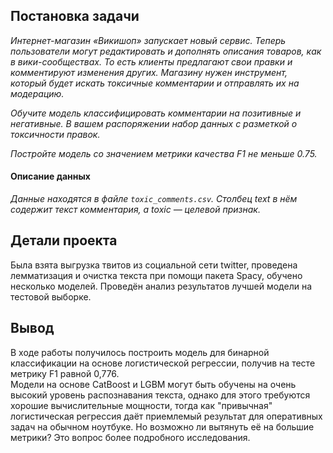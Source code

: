 ## Постановка задачи
*Интернет-магазин «Викишоп» запускает новый сервис. Теперь пользователи могут редактировать и дополнять описания товаров, как в вики-сообществах. То есть клиенты предлагают свои правки и комментируют изменения других. Магазину нужен инструмент, который будет искать токсичные комментарии и отправлять их на модерацию.*

*Обучите модель классифицировать комментарии на позитивные и негативные. В вашем распоряжении набор данных с разметкой о токсичности правок.*

*Постройте модель со значением метрики качества *F1* не меньше 0.75.*

#### Описание данных
*Данные находятся в файле `toxic_comments.csv`. Столбец *text* в нём содержит текст комментария, а *toxic* — целевой признак.*

## Детали проекта
Была взята выгрузка твитов из социальной сети twitter, проведена лемматизация и очистка текста при помощи пакета Spacy, обучено несколько моделей. Проведён анализ результатов лучшей модели на тестовой выборке.

## Вывод
В ходе работы получилось построить модель для бинарной классификации на основе логистической регрессии, получив на тесте метрику F1 равной 0,776.  
Модели на основе CatBoost и LGBM могут быть обучены на очень высокий уровень распознавания текста, однако для этого требуются хорошие вычислительные мощности, тогда как "привычная" логистическая регрессия даёт приемлемый результат для оперативных задач на обычном ноутбуке. Но возможно ли вытянуть её на большие метрики? Это вопрос более подробного исследования.
